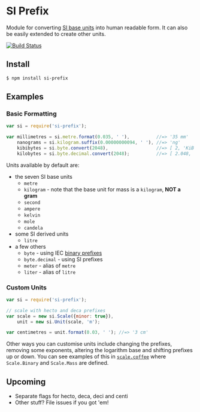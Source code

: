 # SI Prefix

Module for converting [SI base units](http://en.wikipedia.org/wiki/SI_base_unit) into human readable form. It can also be easily extended to create other units.

[![Build Status](https://secure.travis-ci.org/mal/si-prefix.png)](http://travis-ci.org/mal/si-prefix)

## Install

~~~sh
$ npm install si-prefix
~~~

## Examples

### Basic Formatting

~~~js
var si = require('si-prefix');

var millimetres = si.metre.format(0.035, ' '),          //=> '35 mm'
    nanograms = si.kilogram.suffix(0.00000000094, ' '), //=> 'ng'
    kibibytes = si.byte.convert(2048),                  //=> [ 2, 'KiB' ]
    kilobytes = si.byte.decimal.convert(2048);          //=> [ 2.048, 'kB' ]
~~~

Units available by default are:
  * the seven SI base units
      * `metre`
      * `kilogram` - note that the base unit for mass is a `kilogram`, **NOT a gram**
      * `second`
      * `ampere`
      * `kelvin`
      * `mole`
      * `candela`
  * some SI derived units
      * `litre`
  * a few others
      * `byte` - using IEC [binary prefixes](http://en.wikipedia.org/wiki/Binary_prefix)
      * `byte.decimal` - using SI prefixes
      * `meter` - alias of `metre`
      * `liter` - alias of `litre`

### Custom Units

~~~js
var si = require('si-prefix');

// scale with hecto and deca prefixes
var scale = new si.Scale({minor: true}),
    unit = new si.Unit(scale, 'm');

var centimetres = unit.format(0.03, ' '); //=> '3 cm'
~~~

Other ways you can customise units include changing the prefixes, removing some exponents, altering the logarithm base and shifting prefixes up or down. You can see examples of this in [`scale.coffee`](/src/scale.coffee) where `Scale.Binary` and `Scale.Mass` are defined.

## Upcoming

  * Separate flags for hecto, deca, deci and centi
  * Other stuff? File issues if you got 'em!
